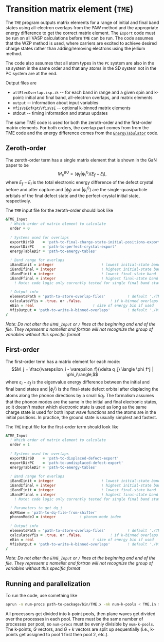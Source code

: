 # Transition matrix element (`TME`)

The `TME` program outputs matrix elements for a range of initial and final band states using all-electron overlaps from the PAW method and the appropriate energy difference to get the correct matrix element. The `Export` code must be run on all VASP calculations before `TME` can be run. The code assumes that the WZP method is used, where carriers are excited to achieve desired charge states rather than adding/removing electrons using the jellium method. 

The code also assumes that all atom types in the `PC` system are also in the `SD` system in the same order and that any atoms in the SD system not in the PC system are at the end.

Output files are 
* `allElecOverlap.isp.ik` -- for each band in range and a given spin and k-point: initial and final band, all-electron overlaps, and matrix elements
* `output` -- information about input variables
* `VfisVsEofKpt`/`VfisVsE` -- optional k-binned matrix elements
* stdout -- timing information and status updates

The same TME code is used for both the zeroth-order and the first-order matrix elements. For both orders, the overlap part comes from from the TME code and the energy difference comes from the [`EnergyTabulator`](../EnergyTabulator) code.

## Zeroth-order

The zeroth-order term has a single matrix element that is shown in the GaN paper to be $$M_{\text{e}}^{\text{BO}} = \langle \phi_f | \psi_i^0 \rangle (E_f - E_i),$$ where $E_f - E_i$ is the total electronic energy difference of the defect crystal before and after capture and $|\phi_f\rangle$ and $|\psi_i^0\rangle$ are the single-quasiparticle orbitals of the final defect state and the perfect-crystal initial state, respectively. 

The `TME` input file for the zeroth-order should look like
```f90
&TME_Input
  ! Which order of matrix element to calculate
  order = 0
  
  ! Systems used for overlaps
  exportDirSD    = 'path-to-final-charge-state-initial-positions-export'
  exportDirPC    = 'path-to-perfect-crystal-export'
  energyTableDir = 'path-to-energy-tables'
  
  ! Band range for overlaps
  iBandIinit = integer						! lowest initial-state band
  iBandIfinal = integer						! highest initial-state band
  iBandFinit = integer						! lowest final-state band
  iBandFfinal = integer						! highest final-state band
    ! Note: code logic only currently tested for single final band state (iBandFinit = iBandFfinal)
  
  ! Output info
  elementsPath = 'path-to-store-overlap-files' 			! default './TMEs'
  calculateVfis = .true. or .false.				! if k-binned overlaps should be calculated and output; default .false.
  eBin = real							! size of energy bin if used
  VfisOutput = 'path-to-write-k-binned-overlaps' 		! default './VfisVsE'
/
```
_Note: Do not alter the `&TME_Input` or `/` lines at the beginning and end of the file. They represent a namelist and fortran will not recognize the group of variables without this specific format_

## First-order

The first-order term has a matrix element for each mode: $$M_j = \frac{\varepsilon_i - \varepsilon_f}{\delta q_j} \langle \phi_f^j | \phi_i\rangle,$$ where $\varepsilon_i - \varepsilon_f$ is the eigenvalue energy difference between the initial and final band states and $|\phi_f^j\rangle$ is the final-state defect orbital after displacing the atoms along the phonon directions by a small $\delta q_j$. The formalism assumes that the phonon modes are the same in the initial and final electronic states, so it doesn't matter which electronic state is used as long as the same charge state is used for both input wave functions and the atoms are in the initial positions. In practice, the ground state is usually simplest and fastest.

The `TME` input file for the first-order term should look like
```f90
&TME_Input
  ! Which order of matrix element to calculate
  order = 1
  
  ! Systems used for overlaps
  exportDirSD    = 'path-to-displaced-defect-export'
  exportDirPC    = 'path-to-undisplaced-defect-export'
  energyTableDir = 'path-to-energy-tables'
  
  ! Band range for overlaps
  iBandIinit = integer						! lowest initial-state band
  iBandIfinal = integer						! highest initial-state band
  iBandFinit = integer						! lowest final-state band
  iBandFfinal = integer						! highest final-state band
    ! Note: code logic only currently tested for single final band state (iBandFinit = iBandFfinal)

  ! Parameters to get dq_j
  dqFName = 'path-to-dq-file-from-shifter'
  phononModeJ = integer           ! phonon-mode index
  
  ! Output info
  elementsPath = 'path-to-store-overlap-files' 			! default './TMEs'
  calculateVfis = .true. or .false.				! if k-binned overlaps should be calculated and output; default .false.
  eBin = real							! size of energy bin if used
  VfisOutput = 'path-to-write-k-binned-overlaps' 		! default './VfisVsE'
/
```
_Note: Do not alter the `&TME_Input` or `/` lines at the beginning and end of the file. They represent a namelist and fortran will not recognize the group of variables without this specific format_

## Running and parallelization

To run the code, use something like 
```bash
aprun -n num-procs path-to-package/bin/TME.x -nk num-k-pools < TME.in > TME.out
```

All processors get divided into k-point pools, then plane waves get divided over the processes in each pool. There must be the same number of processes per pool, so `num-procs` must be evenly divisible by `num-k-pools`. The k-points, $G$ vectors, and $G+k$ vectors are split up sequentially (i.e., k-points get assigned to pool 1 first then pool 2, etc.). 
